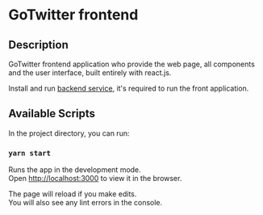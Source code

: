 # GoTwitter frontend

## Description

GoTwitter frontend application who provide the web page, all components and the user interface, built entirely with react.js.

Install and run [backend service](https://github.com/douglas-DS/goTwitter-backend), it's required to run the front application.

## Available Scripts

In the project directory, you can run:

### `yarn start`
Runs the app in the development mode.<br>
Open [http://localhost:3000](http://localhost:3000) to view it in the browser.

The page will reload if you make edits.<br>
You will also see any lint errors in the console.
